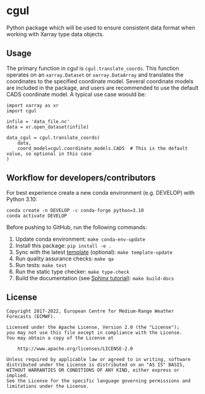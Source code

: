 # cgul

Python package which will be used to ensure consistent data format when working with Xarray type data objects.

## Usage

The primary function in cgul is `cgul.translate_coords`. This function operates on an `xarray.Dataset` or
`xarray.DataArray` and translates the coordinates to the specified coordinate model. Several coordinate models
are included in the package, and users are recommended to use the default CADS coordinate model. A typical
use case woould be:

```
import xarray as xr
import cgul

infile = 'data_file.nc'
data = xr.open_dataset(infile)

data_cgul = cgul.translate_coords(
    data,
    coord_model=cgul.coordinate_models.CADS  # This is the default value, so optional in this case
)

```

## Workflow for developers/contributors

For best experience create a new conda environment (e.g. DEVELOP) with Python 3.10:

```
conda create -n DEVELOP -c conda-forge python=3.10
conda activate DEVELOP
```

Before pushing to GitHub, run the following commands:

1. Update conda environment: `make conda-env-update`
1. Install this package: `pip install -e .`
1. Sync with the latest [template](https://github.com/ecmwf-projects/cookiecutter-conda-package) (optional): `make template-update`
1. Run quality assurance checks: `make qa`
1. Run tests: `make test`
1. Run the static type checker: `make type-check`
1. Build the documentation (see [Sphinx tutorial](https://www.sphinx-doc.org/en/master/tutorial/)): `make build-docs`

## License

```
Copyright 2017-2022, European Centre for Medium-Range Weather Forecasts (ECMWF).

Licensed under the Apache License, Version 2.0 (the "License");
you may not use this file except in compliance with the License.
You may obtain a copy of the License at

    http://www.apache.org/licenses/LICENSE-2.0

Unless required by applicable law or agreed to in writing, software
distributed under the License is distributed on an "AS IS" BASIS,
WITHOUT WARRANTIES OR CONDITIONS OF ANY KIND, either express or implied.
See the License for the specific language governing permissions and
limitations under the License.
```
